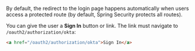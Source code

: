 By default, the redirect to the login page happens automatically when users access a protected route (by default, Spring Security protects all routes).

You can give the user a **Sign In** button or link. The link must navigate to `/oauth2/authorization/okta`:

```html
<a href="/oauth2/authorization/okta">Sign In</a>
```
